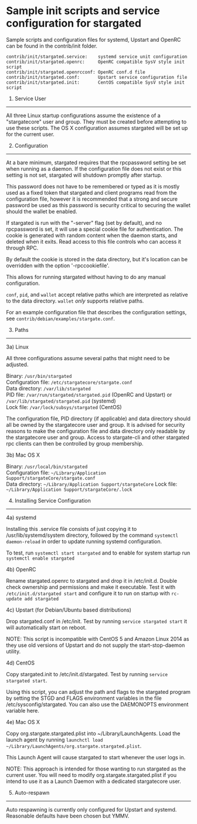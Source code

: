 Sample init scripts and service configuration for stargated
==========================================================

Sample scripts and configuration files for systemd, Upstart and OpenRC
can be found in the contrib/init folder.

    contrib/init/stargated.service:    systemd service unit configuration
    contrib/init/stargated.openrc:     OpenRC compatible SysV style init script
    contrib/init/stargated.openrcconf: OpenRC conf.d file
    contrib/init/stargated.conf:       Upstart service configuration file
    contrib/init/stargated.init:       CentOS compatible SysV style init script

1. Service User
---------------------------------

All three Linux startup configurations assume the existence of a "stargatecore" user
and group.  They must be created before attempting to use these scripts.
The OS X configuration assumes stargated will be set up for the current user.

2. Configuration
---------------------------------

At a bare minimum, stargated requires that the rpcpassword setting be set
when running as a daemon.  If the configuration file does not exist or this
setting is not set, stargated will shutdown promptly after startup.

This password does not have to be remembered or typed as it is mostly used
as a fixed token that stargated and client programs read from the configuration
file, however it is recommended that a strong and secure password be used
as this password is security critical to securing the wallet should the
wallet be enabled.

If stargated is run with the "-server" flag (set by default), and no rpcpassword is set,
it will use a special cookie file for authentication. The cookie is generated with random
content when the daemon starts, and deleted when it exits. Read access to this file
controls who can access it through RPC.

By default the cookie is stored in the data directory, but it's location can be overridden
with the option '-rpccookiefile'.

This allows for running stargated without having to do any manual configuration.

`conf`, `pid`, and `wallet` accept relative paths which are interpreted as
relative to the data directory. `wallet` *only* supports relative paths.

For an example configuration file that describes the configuration settings,
see `contrib/debian/examples/stargate.conf`.

3. Paths
---------------------------------

3a) Linux

All three configurations assume several paths that might need to be adjusted.

Binary:              `/usr/bin/stargated`  
Configuration file:  `/etc/stargatecore/stargate.conf`  
Data directory:      `/var/lib/stargated`  
PID file:            `/var/run/stargated/stargated.pid` (OpenRC and Upstart) or `/var/lib/stargated/stargated.pid` (systemd)  
Lock file:           `/var/lock/subsys/stargated` (CentOS)  

The configuration file, PID directory (if applicable) and data directory
should all be owned by the stargatecore user and group.  It is advised for security
reasons to make the configuration file and data directory only readable by the
stargatecore user and group.  Access to stargate-cli and other stargated rpc clients
can then be controlled by group membership.

3b) Mac OS X

Binary:              `/usr/local/bin/stargated`  
Configuration file:  `~/Library/Application Support/stargateCore/stargate.conf`  
Data directory:      `~/Library/Application Support/stargateCore`
Lock file:           `~/Library/Application Support/stargateCore/.lock`

4. Installing Service Configuration
-----------------------------------

4a) systemd

Installing this .service file consists of just copying it to
/usr/lib/systemd/system directory, followed by the command
`systemctl daemon-reload` in order to update running systemd configuration.

To test, run `systemctl start stargated` and to enable for system startup run
`systemctl enable stargated`

4b) OpenRC

Rename stargated.openrc to stargated and drop it in /etc/init.d.  Double
check ownership and permissions and make it executable.  Test it with
`/etc/init.d/stargated start` and configure it to run on startup with
`rc-update add stargated`

4c) Upstart (for Debian/Ubuntu based distributions)

Drop stargated.conf in /etc/init.  Test by running `service stargated start`
it will automatically start on reboot.

NOTE: This script is incompatible with CentOS 5 and Amazon Linux 2014 as they
use old versions of Upstart and do not supply the start-stop-daemon utility.

4d) CentOS

Copy stargated.init to /etc/init.d/stargated. Test by running `service stargated start`.

Using this script, you can adjust the path and flags to the stargated program by
setting the STGD and FLAGS environment variables in the file
/etc/sysconfig/stargated. You can also use the DAEMONOPTS environment variable here.

4e) Mac OS X

Copy org.stargate.stargated.plist into ~/Library/LaunchAgents. Load the launch agent by
running `launchctl load ~/Library/LaunchAgents/org.stargate.stargated.plist`.

This Launch Agent will cause stargated to start whenever the user logs in.

NOTE: This approach is intended for those wanting to run stargated as the current user.
You will need to modify org.stargate.stargated.plist if you intend to use it as a
Launch Daemon with a dedicated stargatecore user.

5. Auto-respawn
-----------------------------------

Auto respawning is currently only configured for Upstart and systemd.
Reasonable defaults have been chosen but YMMV.
